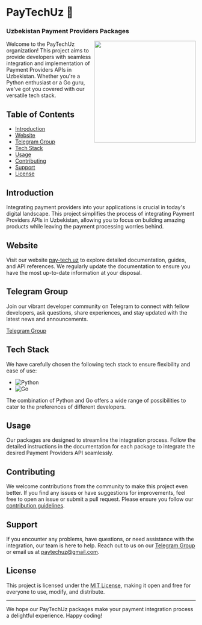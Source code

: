 # PayTechUz 💙
### Uzbekistan Payment Providers Packages

<img align="right" height="270" width="270" src="https://github.com/PayTechUz/.github/assets/73847672/90e1c28a-f3ae-409a-8d8c-341b0fbe39e3" >

Welcome to the PayTechUz organization! This project aims to provide developers with seamless integration and implementation of Payment Providers APIs in Uzbekistan. Whether you're a Python enthusiast or a Go guru, we've got you covered with our versatile tech stack.




## Table of Contents

- [Introduction](#introduction)
- [Website](#website)
- [Telegram Group](#telegram-group)
- [Tech Stack](#tech-stack)
- [Usage](#usage)
- [Contributing](#contributing)
- [Support](#support)
- [License](#license)

## Introduction

Integrating payment providers into your applications is crucial in today's digital landscape. This project simplifies the process of integrating Payment Providers APIs in Uzbekistan, allowing you to focus on building amazing products while leaving the payment processing worries behind.

## Website

Visit our website [pay-tech.uz](https://pay-tech.uz) to explore detailed documentation, guides, and API references. We regularly update the documentation to ensure you have the most up-to-date information at your disposal.

## Telegram Group

Join our vibrant developer community on Telegram to connect with fellow developers, ask questions, share experiences, and stay updated with the latest news and announcements.

[Telegram Group](https://t.me/+ydVV_9B3Xh02NGEy)

## Tech Stack

We have carefully chosen the following tech stack to ensure flexibility and ease of use:

- ![Python](https://img.shields.io/badge/Python-3776AB?style=for-the-badge&logo=python&logoColor=white)
- ![Go](https://img.shields.io/badge/Go-00ADD8?style=for-the-badge&logo=go&logoColor=white)

The combination of Python and Go offers a wide range of possibilities to cater to the preferences of different developers.

## Usage

Our packages are designed to streamline the integration process. Follow the detailed instructions in the documentation for each package to integrate the desired Payment Providers API seamlessly.

## Contributing

We welcome contributions from the community to make this project even better. If you find any issues or have suggestions for improvements, feel free to open an issue or submit a pull request. Please ensure you follow our [contribution guidelines](CONTRIBUTING.md).

## Support

If you encounter any problems, have questions, or need assistance with the integration, our team is here to help. Reach out to us on our [Telegram Group](https://t.me/+ydVV_9B3Xh02NGEy) or email us at paytechuz@gmail.com.

## License

This project is licensed under the [MIT License](LICENSE), making it open and free for everyone to use, modify, and distribute.

---

We hope our PayTechUz packages make your payment integration process a delightful experience. Happy coding!
